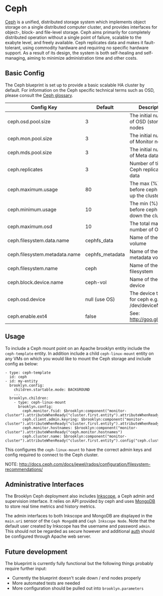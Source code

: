 # Ceph

[Ceph](http://ceph.com/) is a unified, distributed storage system which implements object storage on a single distributed computer cluster, and provides 
interfaces for object-, block- and file-level storage. Ceph aims primarily for completely distributed operation without a single point of failure, scalable to the exabyte level, 
and freely available. Ceph replicates data and makes it fault-tolerant, using commodity hardware and requiring no specific hardware support. As a result of its design, the system 
is both self-healing and self-managing, aiming to minimize administration time and other costs.

## Basic Config

The Ceph blueprint is set up to provide a basic scalable HA cluster by default. For information on the Ceph specific technical terms such as OSD, please consult the [Ceph glossary](http://docs.ceph.com/docs/jewel/glossary/).

| Config Key                    | Default         | Description                                           |
|-------------------------------|-----------------|-------------------------------------------------------|
| ceph.osd.pool.size            | 3               | The initial number of OSD (storage) nodes             |
| ceph.mon.pool.size            | 3               | The initial number of Monitor nodes                   |
| ceph.mds.pool.size            | 3               | The initial number of Meta data nodes                 |
| ceph.replicates               | 3               | Number of times Ceph replicates the data              |
| ceph.maximum.usage            | 80              | The max (%) usage before ceph scales up the cluster   |
| ceph.minimum.usage            | 10              | The min (%) usage before ceph scales down the cluster |
| ceph.maximum.osd              | 10              | The total maximum number of OSDs                      |
| ceph.filesystem.data.name     | cephfs_data     | Name of the data volume                               |
| ceph.filesystem.metadata.name | cephfs_metadata | Name of the metadata volume                           |
| ceph.filesystem.name          | ceph            | Name of the filesystem                                |
| ceph.block.device.name        | ceph-vol        | Name of the block device                              |
| ceph.osd.device               | null (use OS)   | The device to use for ceph e.g. /dev/deviceN          |
| ceph.enable.ext4              | false           | See: http://goo.gl/Qqthbt                             |

## Usage

To include a Ceph mount point on an Apache brooklyn entity include the `ceph-template` entity. In addition include a child `ceph-linux-mount` entity on any VMs on which
you would like to mount the Ceph storage and include config as below:

    - type: ceph-template
      id: ceph
    - id: my-entity
      brooklyn.config:
        children.startable.mode: BACKGROUND
        ...
      brooklyn.children:
        - type: ceph-linux-mount
          brooklyn.config:
            ceph.monitor.fsid: $brooklyn:component("monitor-cluster").attributeWhenReady("cluster.first.entity").attributeWhenReady("ceph.monitor.fsid")
	        ceph.client.admin.keyring: $brooklyn:component("monitor-cluster").attributeWhenReady("cluster.first.entity").attributeWhenReady("ceph.client.admin.keyring")
	        ceph.monitor.hostnames: $brooklyn:component("monitor-cluster").attributeWhenReady("ceph.monitor.hostnames")      
	        ceph.cluster.name: $brooklyn:component("monitor-cluster").attributeWhenReady("cluster.first.entity").config("ceph.cluster.name")
            
This configures the `ceph-linux-mount` to have the correct admin keys and config required to connect to the Ceph cluster.

NOTE: http://docs.ceph.com/docs/jewel/rados/configuration/filesystem-recommendations/

## Administrative Interfaces

The Brooklyn Ceph deployment also includes [Inkscope](https://github.com/inkscope/inkscope), a Ceph admin and supervision interface. It relies on API provided by ceph and uses 
[MongoDB](https://www.mongodb.com/) to store real time metrics and history metrics.

The admin interfaces to both Inkscope and MongoDB are displayed in the `main.uri` sensor of the `Ceph MongoDB` and `Ceph Inkscope Node`. Note that the default user created by
Inkscope has the username and password `admin`. This should not be regarded as secure however and additional [auth](https://httpd.apache.org/docs/2.4/howto/auth.html) should be 
configured through Apache web server. 

## Future development

The blueprint is currently fully functional but the following things probably require further input:  

* Currently the blueprint doesn't scale down / end nodes properly
* More automated tests are needed
* More configuration should be pulled out into `brooklyn.parameters`

